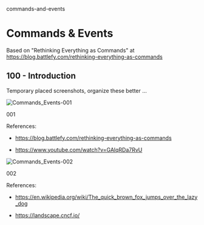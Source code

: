 commands-and-events
# Commands &amp; Events

Based on "Rethinking Everything as Commands" at https://blog.battlefy.com/rethinking-everything-as-commands

## 100 - Introduction

Temporary placed screenshots, organize these better ...

![Commands_Events-001](https://user-images.githubusercontent.com/1499433/197309032-27406bc3-7e2f-4c02-9095-edfc280149ff.png)

001

References:

- https://blog.battlefy.com/rethinking-everything-as-commands

- https://www.youtube.com/watch?v=GAlqRDa7RvU

![Commands_Events-002](https://user-images.githubusercontent.com/1499433/197309067-5dcc1300-783f-4793-a412-9a5050220cdc.png)

002

References:

- https://en.wikipedia.org/wiki/The_quick_brown_fox_jumps_over_the_lazy_dog

- https://landscape.cncf.io/


